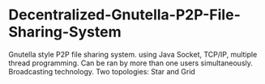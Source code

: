 Decentralized-Gnutella-P2P-File-Sharing-System
==============================================
Gnutella style P2P file sharing system. using Java Socket, TCP/IP, multiple thread programming.
Can be ran by more than one users simultaneously.
Broadcasting technology.
Two topologies: Star and Grid

